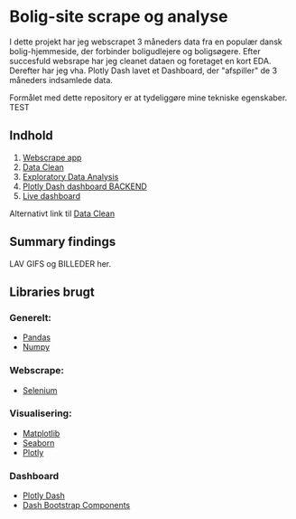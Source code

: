 # Bolig-site scrape og analyse

I dette projekt har jeg webscrapet 3 måneders data fra en populær dansk bolig-hjemmeside, der forbinder boligudlejere og boligsøgere.
Efter succesfuld websrape har jeg cleanet dataen og foretaget en kort EDA. Derefter har jeg vha. Plotly Dash lavet et Dashboard, der "afspiller" de 3 måneders indsamlede data.

Formålet med dette repository er at tydeliggøre mine tekniske egenskaber. TEST

## Indhold
1. [Webscrape app]("https://github.com/MadsJC/Bolig-site-analyse/blob/master/PYTHON%20Bolig-Scraper.py")
2. [Data Clean](https://github.com/MadsJC/Bolig-site-analyse/blob/master/PYTHON%20-%20Data%20Clean.ipynb)
3. [Exploratory Data Analysis](https://github.com/MadsJC/Bolig-site-analyse/blob/master/PYTHON%20-%20Data%20Clean.ipynb)
4. [Plotly Dash dashboard BACKEND](https://github.com/MadsJC/Bolig-site-analyse/blob/master/PYTHON%20-%20Data%20Clean.ipynb)
5. [Live dashboard](https://mc-livebolig.herokuapp.com/)

Alternativt link til [Data Clean](https://nbviewer.jupyter.org/github/MadsJC/Bolig-site-analyse/blob/master/PYTHON%20-%20Data%20Clean.ipynb)

## Summary findings

LAV GIFS og BILLEDER her.


## Libraries brugt

### Generelt:
* [Pandas](https://pandas.pydata.org/pandas-docs/version/0.25.3/)
* [Numpy](https://numpy.org/doc/stable/reference/)

### Webscrape:
* [Selenium](https://selenium-python.readthedocs.io/)

### Visualisering:
* [Matplotlib](https://matplotlib.org/contents.html)
* [Seaborn](https://seaborn.pydata.org/)
* [Plotly](https://plotly.com/python/)

### Dashboard
* [Plotly Dash](https://dash.plotly.com/)
* [Dash Bootstrap Components](https://dash-bootstrap-components.opensource.faculty.ai/docs/)
